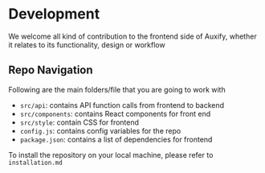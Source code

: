 # Development
We welcome all kind of contribution to the frontend side of Auxify, whether it relates to its functionality, design or workflow 

## Repo Navigation
Following are the main folders/file that you are going to work with
* `src/api`: contains API function calls from frontend to backend
* `src/components`: contains React components for front end
* `src/style`: contain CSS for frontend
* `config.js`: contains config variables for the repo
* `package.json`: contains a list of dependencies for frontend

To install the repository on your local machine, please refer to `installation.md`
